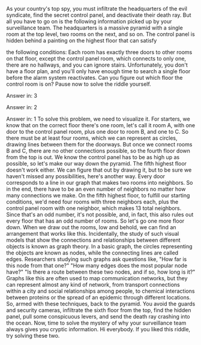 
As your country&#39;s top spy,
you must infiltrate the headquarters
of the evil syndicate,
find the secret control panel,
and deactivate their death ray.
But all you have to go on 
is the following information
picked up by your surveillance team.
The headquarters is a massive pyramid
with a single room at the top level,
two rooms on the next,
and so on.
The control panel is hidden
behind a painting
on the highest floor that can satisfy

the following conditions:
Each room has exactly three doors
to other rooms on that floor,
except the control panel room,
which connects to only one,
there are no hallways,
and you can ignore stairs.
Unfortunately, 
you don&#39;t have a floor plan,
and you&#39;ll only have enough time
to search a single floor
before the alarm system reactivates.
Can you figure out which floor
the control room is on?
Pause now to solve the riddle yourself.

Answer in: 3

Answer in: 2

Answer in: 1
To solve this problem, 
we need to visualize it.
For starters, we know 
that on the correct floor
there&#39;s one room,
let&#39;s call it room A,
with one door to the control panel room,
plus one door to room B,
and one to C.
So there must be at least four rooms,
which we can represent as circles,
drawing lines between them
for the doorways.
But once we connect rooms B and C,
there are no other connections possible,
so the fourth floor down 
from the top is out.
We know the control panel has to be
as high up as possible,
so let&#39;s make our way down the pyramid.
The fifth highest floor 
doesn&#39;t work either.
We can figure that out by drawing it,
but to be sure we haven&#39;t missed
any possibilities,
here&#39;s another way.
Every door corresponds to a line
in our graph
that makes two rooms into neighbors.
So in the end, there have to be
an even number of neighbors
no matter how many connections we make.
On the fifth highest floor,
to fulfill our starting conditions,
we&#39;d need four rooms 
with three neighbors each,
plus the control panel room
with one neighbor,
which makes 13 total neighbors.
Since that&#39;s an odd number,
it&#39;s not possible,
and, in fact, this also rules out every
floor that has an odd number of rooms.
So let&#39;s go one more floor down.
When we draw out the rooms,
low and behold, we can find an arrangement
that works like this.
Incidentally, the study 
of such visual models
that show the connections and
relationships between different objects
is known as graph theory.
In a basic graph, the circles representing
the objects are known as nodes,
while the connecting lines 
are called edges.
Researchers studying such graphs
ask questions like,
&quot;How far is this node from that one?&quot;
&quot;How many edges does 
the most popular node have?&quot;
&quot;Is there a route between these two nodes,
and if so, how long is it?&quot;
Graphs like this are often used
to map communication networks,
but they can represent almost
any kind of network,
from transport connections within a city
and social relationships among people,
to chemical interactions between proteins
or the spread of an epidemic
through different locations.
So, armed with these techniques,
back to the pyramid.
You avoid the guards and security cameras,
infiltrate the sixth floor from the top,
find the hidden panel,
pull some conspicuous levers,
and send the death ray crashing
into the ocean.
Now, time to solve the mystery
of why your surveillance team
always gives you cryptic information.
Hi everybody.
If you liked this riddle, 
try solving these two.
